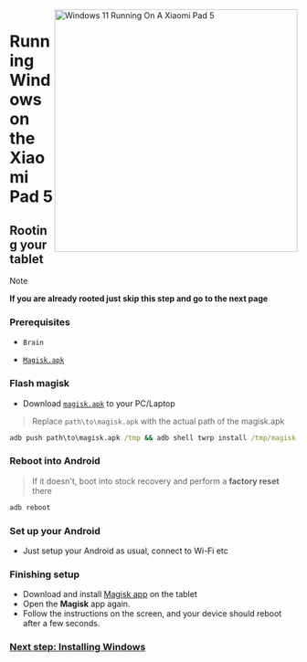 <img align="right" src="https://raw.githubusercontent.com/erdilS/Port-Windows-11-Xiaomi-Pad-5/main/nabu.png" width="425" alt="Windows 11 Running On A Xiaomi Pad 5">

# Running Windows on the Xiaomi Pad 5

## Rooting your tablet
> [!NOTE]
> **If you are already rooted just skip this step and go to the next page**

### Prerequisites
- ```Brain```

- [```Magisk.apk```](https://github.com/topjohnwu/Magisk/releases/latest)

### Flash magisk 
- Download [`magisk.apk`](https://github.com/topjohnwu/Magisk/releases/latest)
 to your PC/Laptop 
> Replace `path\to\magisk.apk` with the actual path of the magisk.apk
```cmd
adb push path\to\magisk.apk /tmp && adb shell twrp install /tmp/magisk.apk
```

### Reboot into Android
> If it doesn't, boot into stock recovery and perform a **factory reset** there
```cmd
adb reboot
```

### Set up your Android
- Just setup your Android as usual, connect to Wi-Fi etc

### Finishing setup
- Download and install [Magisk app](https://github.com/topjohnwu/Magisk/releases/latest) on the tablet
- Open the **Magisk** app again.
- Follow the instructions on the screen, and your device should reboot after a few seconds.

### [Next step: Installing Windows](/guide/English/3-install-en.md)

